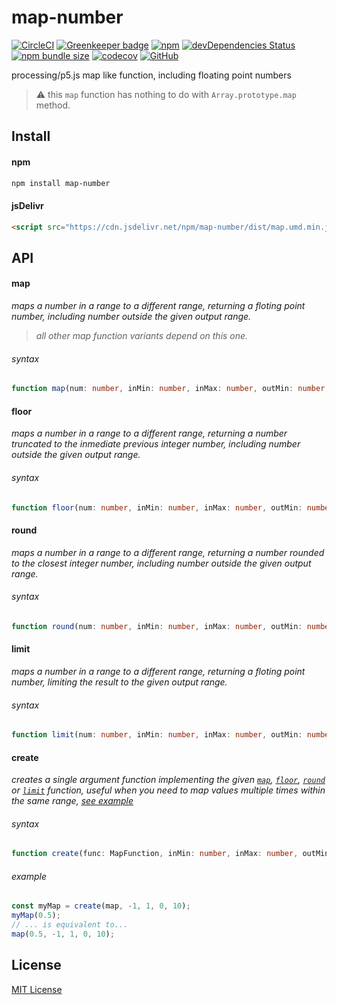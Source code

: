 # map-number

[![CircleCI](https://circleci.com/gh/manferlo81/map-number.svg?style=svg)](https://circleci.com/gh/manferlo81/map-number) [![Greenkeeper badge](https://badges.greenkeeper.io/manferlo81/map-number.svg)](https://greenkeeper.io/) [![npm](https://img.shields.io/npm/v/map-number.svg)](https://www.npmjs.com/package/map-number) [![devDependencies Status](https://david-dm.org/manferlo81/map-number/dev-status.svg)](https://david-dm.org/manferlo81/map-number?type=dev) [![npm bundle size](https://img.shields.io/bundlephobia/min/map-number.svg)](https://bundlephobia.com/result?p=map-number) [![codecov](https://codecov.io/gh/manferlo81/map-number/branch/master/graph/badge.svg)](https://codecov.io/gh/manferlo81/map-number) [![GitHub](https://img.shields.io/github/license/manferlo81/map-number.svg)](LICENSE)

processing/p5.js map like function, including floating point numbers

> :warning: this `map` function has nothing to do with `Array.prototype.map` method.

## Install

#### npm

```bash
npm install map-number
```

#### jsDelivr

```html
<script src="https://cdn.jsdelivr.net/npm/map-number/dist/map.umd.min.js"></script>
```

## API

#### map

*maps a number in a range to a different range, returning a floting point number, including number outside the given output range.*

> *all other map function variants depend on this one.*

###### syntax

```typescript
function map(num: number, inMin: number, inMax: number, outMin: number, outMax: number): number;
```

#### floor

*maps a number in a range to a different range, returning a number truncated to the inmediate previous integer number, including number outside the given output range.*

###### syntax

```typescript
function floor(num: number, inMin: number, inMax: number, outMin: number, outMax: number): number;
```

#### round

*maps a number in a range to a different range, returning a number rounded to the closest integer number, including number outside the given output range.*

###### syntax

```typescript
function round(num: number, inMin: number, inMax: number, outMin: number, outMax: number): number;
```

#### limit

*maps a number in a range to a different range, returning a floting point number, limiting the result to the given output range.*

###### syntax

```typescript
function limit(num: number, inMin: number, inMax: number, outMin: number, outMax: number): number;
```

#### create

*creates a single argument function implementing the given [`map`](#map), [`floor`](#floor), [`round`](#round) or [`limit`](#limit) function, useful when you need to map values multiple times within the same range, [see example](#example)*

###### syntax

```typescript
function create(func: MapFunction, inMin: number, inMax: number, outMin: number, outMax: number): (num: number) => number;
```

###### example

```javascript
const myMap = create(map, -1, 1, 0, 10);
myMap(0.5);
// ... is equivalent to...
map(0.5, -1, 1, 0, 10);
```

## License

[MIT License](LICENSE)

